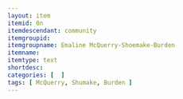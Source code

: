 ```yaml
---
layout: item
itemid: 0n
itemdescendant: community
itemgroupid: 
itemgroupname: Emaline McQuerry-Shoemake-Burden 
itemname: 
itemtype: text
shortdesc: 
categories: [  ]
tags: [ McQuerry, Shumake, Burden ]
---
```


